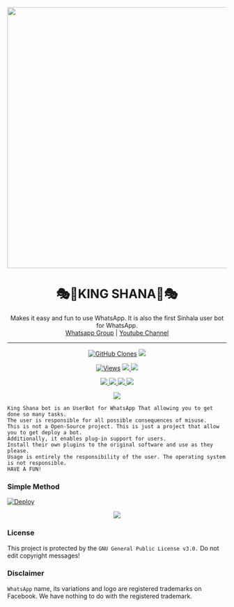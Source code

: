 <div align="center">
  <img src="https://i.ibb.co/GCYw5r7/20211005-225852.png" width="600" height="auto">
  <h1>🎭💎KING SHANA💎🎭</h1>
</div>
<p align="center">
    Makes it easy and fun to use WhatsApp. It is also the first Sinhala user bot for WhatsApp.
    <br>
        <a href="https://chat.whatsapp.com/B6o2V4jAduQ7piiBGYj6di">Whatsapp Group</a> |
        <a href="https://www.youtube.com/channel/UCZx8U1EU95-Wn9mH4dn15vQ">Youtube Channel</a>
    <br>
</p>

----


<p align="center">
  <a href="https://github.com/Zonick1/QueenAmdi"><img alt="GitHub Clones" src="https://img.shields.io/badge/dynamic/json?style=flat-square&label=Docker pulls&query=count&url=https://github.com/agentnox/adadafafafaf/blob/main/automated_repo.json?raw=True&logo=github"></a>
  
  </a>
  <a href="https://github.com/BlackAmda/QueenAmdi">
    <img src="https://img.shields.io/docker/image-size/fusuf/whatsasena?style=flat-square&logo=github&label=Image Size">
    
  </a>
</p>

<p align="center">

  <a href="https://github.com/BlackAmda/QueenAmdi">
    <img src="https://hits.seeyoufarm.com/api/count/incr/badge.svg?url=https%3A%2F%2Fgithub.com%2FBlackAmda%2FQueenAmdi&count_bg=%2379C83D&title_bg=%23555555&icon=gitpod.svg&icon_color=%23E7E7E7&title=Views&edge_flat=false" alt="Views"/></a>
  
  </a>
  <a href="https://github.com/BlackAmda/QueenAmdi/fork">
    <img src="https://img.shields.io/github/forks/BlackAmda/QueenAmdi?label=Fork&style=social">
    
  </a>
  <a href="https://github.com/BlackAmda/QueenAmdi/stargazers">
    <img src="https://img.shields.io/github/stars/BlackAmda/QueenAmdi?style=social">
  </a>
</p>

<p align="center">
  <a href="httsp://github.com/BlackAmda/QueenAmdi">
    <img src="https://img.shields.io/github/repo-size/phaticusthiccy/WhatsAsenaDuplicated?color=purple&label=Repo%20Size&style=plastic">

  </a>
  <a href="httsp://github.com/BlackAmda/QueenAmdi">
    <img src="https://img.shields.io/github/license/phaticusthiccy/WhatsAsenaDuplicated?color=purple&label=License&style=plastic">

  </a>
  <a href="httsp://github.com/BlackAmda/QueenAmdi">
    <img src="https://img.shields.io/github/languages/top/phaticusthiccy/WhatsAsenaDuplicated?color=purple&label=Javascript&style=plastic">

  </a>
  <a href="httsp://github.com/BlackAmda/QueenAmdi">
    <img src="https://img.shields.io/static/v1?label=Author&message=Zonick&color=purple&style=plastic">

  </a>
  </p>
 <p align="center">
  <a href="https://wa.me/94761002014">
    <img src="https://img.shields.io/badge/Contact%20Me%20On%20Whatsapp-King%20Shana%20Bot-purple&style=plastic">

  </a>
</p>

```
King Shana bot is an UserBot for WhatsApp That allowing you to get done so many tasks.
The user is responsible for all possible consequences of misuse.
This is not a Open-Source project. This is just a project that allow you to get deploy a bot.
Additionally, it enables plug-in support for users.
Install their own plugins to the original software and use as they please.
Usage is entirely the responsibility of the user. The operating system is not responsible.
HAVE A FUN!
```
### Simple Method 

[![Deploy](https://www.herokucdn.com/deploy/button.svg)](https://heroku.com/deploy?template=https://github.com/Zonick1/King-Shana)
<p align="center">

 <img src="https://readme-typing-svg.herokuapp.com/?color=%23BA00FF&lines=𝙏𝙝𝙖𝙣𝙠𝙨+𝙁𝙤𝙧+𝙃𝙚𝙡𝙥;𝙍𝙖𝙨𝙖𝙣𝙟𝙖𝙣𝙖;𝘼𝙦𝙪𝙖+𝙎𝙣𝙖𝙠𝙚;𝘿𝙖𝙧𝙠𝙚𝙣+𝙋𝙖𝙨𝙞𝙮𝙖;𝙃𝙖𝙘𝙠𝙚𝙧+𝙋𝙖𝙣𝙘𝙝𝙖;+𝙏𝙝𝙖𝙣𝙠𝙨+𝙛𝙤𝙧+𝙃𝙚𝙡𝙥+𝘼𝙜𝙖𝙞𝙣&font=Fira%20Code&center=true&width=200&height=50"> 

### License
This project is protected by the `GNU General Public License v3.0.`
Do not edit copyright messages!

### Disclaimer
`WhatsApp` name, its variations and logo are registered trademarks on Facebook. We have nothing to do with the registered trademark.
